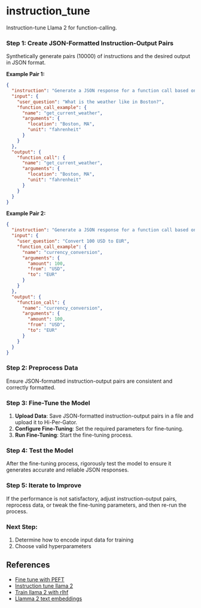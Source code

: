 # instruction_tune
Instruction-tune Llama 2 for function-calling.

### Step 1: Create JSON-Formatted Instruction-Output Pairs
Synthetically generate pairs (10000) of instructions and the desired output in JSON format.

**Example Pair 1:**
```json
{
  "instruction": "Generate a JSON response for a function call based on the user's question and the function call example.",
  "input": {
    "user_question": "What is the weather like in Boston?",
    "function_call_example": {
      "name": "get_current_weather",
      "arguments": {
        "location": "Boston, MA",
        "unit": "fahrenheit"
      }
    }
  },
  "output": {
    "function_call": {
      "name": "get_current_weather",
      "arguments": {
        "location": "Boston, MA",
        "unit": "fahrenheit"
      }
    }
  }
}
```

**Example Pair 2:**
```json
{
  "instruction": "Generate a JSON response for a function call based on the user's question and the function call example.",
  "input": {
    "user_question": "Convert 100 USD to EUR",
    "function_call_example": {
      "name": "currency_conversion",
      "arguments": {
        "amount": 100,
        "from": "USD",
        "to": "EUR"
      }
    }
  },
  "output": {
    "function_call": {
      "name": "currency_conversion",
      "arguments": {
        "amount": 100,
        "from": "USD",
        "to": "EUR"
      }
    }
  }
}
```

### Step 2: Preprocess Data
Ensure JSON-formatted instruction-output pairs are consistent and correctly formatted. 

### Step 3: Fine-Tune the Model
1. **Upload Data**: Save JSON-formatted instruction-output pairs in a file and upload it to Hi-Per-Gator.
2. **Configure Fine-Tuning**: Set the required parameters for fine-tuning.
3. **Run Fine-Tuning**: Start the fine-tuning process.

### Step 4: Test the Model
After the fine-tuning process, rigorously test the model to ensure it generates accurate and reliable JSON responses.

### Step 5: Iterate to Improve
If the performance is not satisfactory, adjust instruction-output pairs, reprocess data, or tweak the fine-tuning parameters, and then re-run the process.

### Next Step:
1. Determine how to encode input data for training
2. Choose valid hyperparameters

## References
- [Fine tune with PEFT](https://huggingface.co/blog/llama2#fine-tuning-with-peft)
- [Instruction tune llama 2](https://www.philschmid.de/instruction-tune-llama-2)
- [Train llama 2 with rlhf](https://www.philschmid.de/instruction-tune-llama-2)
- [Llamma 2 text embeddings](https://medium.com/@liusimao8/using-llama-2-models-for-text-embedding-with-langchain-79183350593d)
